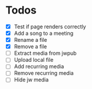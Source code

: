 # Todos

- [X] Test if page renders correctly
- [X] Add a song to a meeting
- [X] Rename a file
- [X] Remove a file
- [ ] Extract media from jwpub
- [ ] Upload local file
- [ ] Add recurring media
- [ ] Remove recurring media
- [ ] Hide jw media
